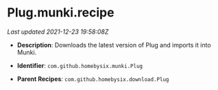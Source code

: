 # Plug.munki.recipe

_Last updated 2021-12-23 19:58:08Z_

- **Description**: Downloads the latest version of Plug and imports it into Munki.

- **Identifier**: `com.github.homebysix.munki.Plug`

- **Parent Recipes**: `com.github.homebysix.download.Plug`
